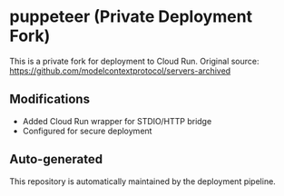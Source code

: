 # puppeteer (Private Deployment Fork)

This is a private fork for deployment to Cloud Run.
Original source: https://github.com/modelcontextprotocol/servers-archived

## Modifications
- Added Cloud Run wrapper for STDIO/HTTP bridge
- Configured for secure deployment

## Auto-generated
This repository is automatically maintained by the deployment pipeline.
